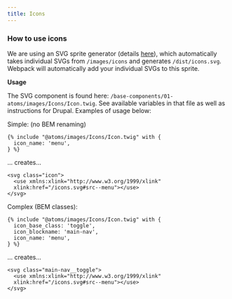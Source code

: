 ```yaml
---
title: Icons
---
```


### How to use icons

We are using an SVG sprite generator (details [here](https://www.npmjs.com/package/svg-sprite-loader)), which automatically takes individual SVGs from `/images/icons` and generates `/dist/icons.svg`. Webpack will automatically add your individual SVGs to this sprite.

**Usage**

The SVG component is found here:
`/base-components/01-atoms/images/Icons/Icon.twig`.
See available variables in that file
as well as instructions for Drupal. Examples of usage below:

Simple: (no BEM renaming)

```
{% include "@atoms/images/Icons/Icon.twig" with {
  icon_name: 'menu',
} %}
```

... creates...

```
<svg class="icon">
  <use xmlns:xlink="http://www.w3.org/1999/xlink"
  xlink:href="/icons.svg#src--menu"></use>
</svg>
```

Complex (BEM classes):

```
{% include "@atoms/images/Icons/Icon.twig" with {
  icon_base_class: 'toggle',
  icon_blockname: 'main-nav',
  icon_name: 'menu',
} %}
```

... creates...

```
<svg class="main-nav__toggle">
  <use xmlns:xlink="http://www.w3.org/1999/xlink"
  xlink:href="/icons.svg#src--menu"></use>
</svg>
```
